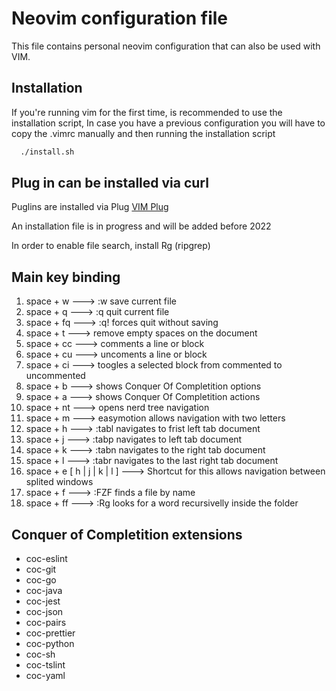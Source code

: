 # Neovim configuration file

This file contains personal neovim configuration that can also be used with VIM.

## Installation

If you're running vim for the first time, is recommended to use the installation script,
In case you have a previous configuration you will have to copy the .vimrc manually and then running the installation script

```sh
  ./install.sh
```

## Plug in can be installed via curl

Puglins are installed via Plug
[VIM Plug](https://github.com/junegunn/vim-plug)

An installation file is in progress and will be added before 2022

In order to enable file search, install Rg (ripgrep)

## Main key binding

  1. space + w   ---> :w save current file
  2. space + q   ---> :q quit current file
  3. space + fq  ---> :q! forces quit without saving
  4. space + t   ---> <Plugin> remove empty spaces on the document
  5. space + cc  ---> comments a line or block
  6. space + cu  ---> uncoments a line or block
  7. space + ci  ---> toogles a selected block from commented to uncommented
  8. space + b   ---> <Plugin> shows Conquer Of Completition options
  9. space + a   ---> <Plugin> shows Conquer Of Completition actions
  10. space + nt  ---> <Plugin> opens nerd tree navigation
  11. space + m  ---> <Plugin> easymotion allows navigation with two letters
  12. space + h  ---> :tabl navigates to frist left tab document
  13. space + j  ---> :tabp navigates to left tab document
  14. space + k  ---> :tabn navigates to the right tab document
  15. space + l  ---> :tabr navigates to the last right tab document
  16. space + e [ h | j | k | l ]  ---> Shortcut for <C-w> this allows navigation between splited windows
  17. space + f  ---> :FZF finds a file by name
  18. space + ff ---> :Rg looks for a word recursivelly inside the folder

## Conquer of Completition extensions

- coc-eslint
- coc-git
- coc-go
- coc-java
- coc-jest
- coc-json
- coc-pairs
- coc-prettier
- coc-python
- coc-sh
- coc-tslint
- coc-yaml
